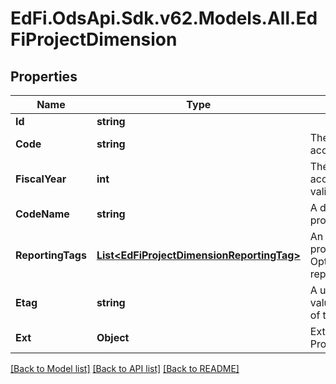 # EdFi.OdsApi.Sdk.v62.Models.All.EdFiProjectDimension

## Properties

Name | Type | Description | Notes
------------ | ------------- | ------------- | -------------
**Id** | **string** |  | [optional] 
**Code** | **string** | The code representation of the account project dimension. | 
**FiscalYear** | **int** | The fiscal year for which the account project dimension is valid. | 
**CodeName** | **string** | A description of the account project dimension. | [optional] 
**ReportingTags** | [**List&lt;EdFiProjectDimensionReportingTag&gt;**](EdFiProjectDimensionReportingTag.md) | An unordered collection of projectDimensionReportingTags. Optional tag for accountability reporting. | [optional] 
**Etag** | **string** | A unique system-generated value that identifies the version of the resource. | [optional] 
**Ext** | **Object** | Extensions to the ProjectDimension entity. | [optional] 

[[Back to Model list]](../README.md#documentation-for-models) [[Back to API list]](../README.md#documentation-for-api-endpoints) [[Back to README]](../README.md)

